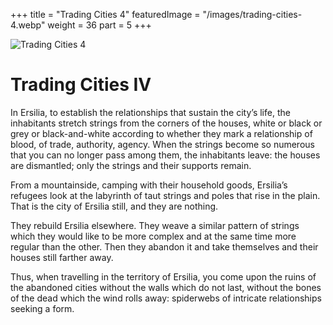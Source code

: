 +++
title = "Trading Cities 4"
featuredImage = "/images/trading-cities-4.webp"
weight = 36
part = 5
+++

![Trading Cities 4](/images/trading-cities-4.webp)

# Trading Cities IV

In Ersilia, to establish the relationships that sustain the city’s life, the inhabitants stretch strings from the corners of the houses, white or black or grey or black-and-white according to whether they mark a relationship of blood, of trade, authority, agency. When the strings become so numerous that you can no longer pass among them, the inhabitants leave: the houses are dismantled; only the strings and their supports remain.

From a mountainside, camping with their household goods, Ersilia’s refugees look at the labyrinth of taut strings and poles that rise in the plain. That is the city of Ersilia still, and they are nothing.

They rebuild Ersilia elsewhere. They weave a similar pattern of strings which they would like to be more complex and at the same time more regular than the other. Then they abandon it and take themselves and their houses still farther away.

Thus, when travelling in the territory of Ersilia, you come upon the ruins of the abandoned cities without the walls which do not last, without the bones of the dead which the wind rolls away: spiderwebs of intricate relationships seeking a form.